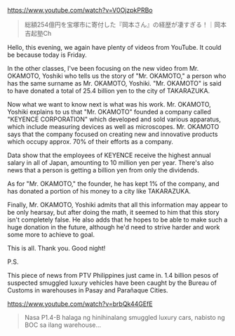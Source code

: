 https://www.youtube.com/watch?v=V0OjzpkPRBo

> 総額254億円を宝塚市に寄付した『岡本さん』の経歴が凄すぎる！｜岡本吉起塾Ch

Hello, this evening, we again have plenty of videos from YouTube. It could be because today is Friday. 

In the other classes, I've been focusing on the new video from Mr. OKAMOTO, Yoshiki who tells us the story of "Mr. OKAMOTO," a person who has the same surname as Mr. OKAMOTO, Yoshiki. "Mr. OKAMOTO" is said to have donated a total of 25.4 billion yen to the city of TAKARAZUKA.

Now what we want to know next is what was his work. Mr. OKAMOTO, Yoshiki explains to us that "Mr. OKAMOTO" founded a company called "KEYENCE CORPORATION" which developed and sold various apparatus, which include measuring devices as well as microscopes. Mr. OKAMOTO says that the company focused on creating new and innovative products which occupy approx. 70% of their efforts as a company.

Data show that the employees of KEYENCE receive the highest annual salary in all of Japan, amounting to 10 million yen per year. There's also news that a person is getting a billion yen from only the dividends. 

As for "Mr. OKAMOTO," the founder, he has kept 1% of the company, and has donated a portion of his money to a city like TAKARAZUKA.

Finally, Mr. OKAMOTO, Yoshiki admits that all this information may appear to be only hearsay, but after doing the math, it seemed to him that this story isn't completely false. He also adds that he hopes to be able to make such a huge donation in the future, although he'd need to strive harder and work some more to achieve to goal.

This is all. Thank you. Good night!

P.S.

This piece of news from PTV Philippines just came in. 1.4 billion pesos of suspected smuggled luxury vehicles have been caught by the Bureau of Customs in warehouses in Pasay and Parañaque Cities.

https://www.youtube.com/watch?v=brbQk44GEfE

> Nasa P1.4-B halaga ng hinihinalang smuggled luxury cars, nabisto ng BOC sa ilang warehouse... 
